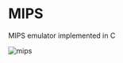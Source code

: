 # MIPS
MIPS emulator implemented in C

![mips](https://github.com/kyebinan/MIPS/assets/155234248/38e4aa72-6b9d-4844-ba1a-3e64c1c882f5)
